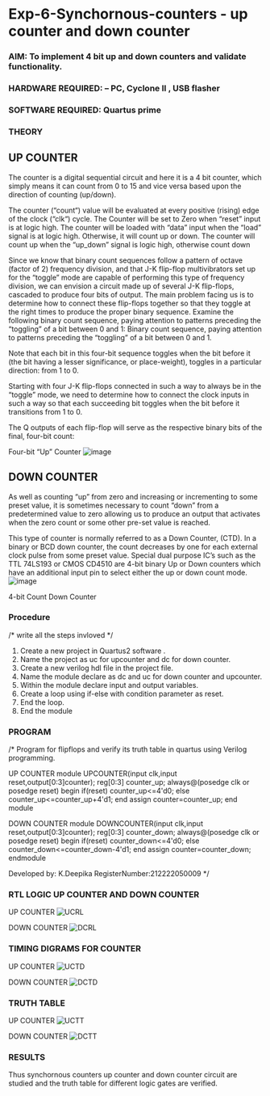 # Exp-6-Synchornous-counters - up counter and down counter 
### AIM: To implement 4 bit up and down counters and validate  functionality.
### HARDWARE REQUIRED:  – PC, Cyclone II , USB flasher
### SOFTWARE REQUIRED:   Quartus prime
### THEORY 

## UP COUNTER 
The counter is a digital sequential circuit and here it is a 4 bit counter, which simply means it can count from 0 to 15 and vice versa based upon the direction of counting (up/down). 

The counter (“count“) value will be evaluated at every positive (rising) edge of the clock (“clk“) cycle.
The Counter will be set to Zero when “reset” input is at logic high.
The counter will be loaded with “data” input when the “load” signal is at logic high. Otherwise, it will count up or down.
The counter will count up when the “up_down” signal is logic high, otherwise count down

Since we know that binary count sequences follow a pattern of octave (factor of 2) frequency division, and that J-K flip-flop multivibrators set up for the “toggle” mode are capable of performing this type of frequency division, we can envision a circuit made up of several J-K flip-flops, cascaded to produce four bits of output.
The main problem facing us is to determine how to connect these flip-flops together so that they toggle at the right times to produce the proper binary sequence.
Examine the following binary count sequence, paying attention to patterns preceding the “toggling” of a bit between 0 and 1:
Binary count sequence, paying attention to patterns preceding the “toggling” of a bit between 0 and 1.

Note that each bit in this four-bit sequence toggles when the bit before it (the bit having a lesser significance, or place-weight), toggles in a particular direction: from 1 to 0.



 
 

Starting with four J-K flip-flops connected in such a way to always be in the “toggle” mode, we need to determine how to connect the clock inputs in such a way so that each succeeding bit toggles when the bit before it transitions from 1 to 0.

The Q outputs of each flip-flop will serve as the respective binary bits of the final, four-bit count:

 
 

Four-bit “Up” Counter
![image](https://user-images.githubusercontent.com/36288975/169644758-b2f4339d-9532-40c5-af40-8f4f8c942e2c.png)



## DOWN COUNTER 

As well as counting “up” from zero and increasing or incrementing to some preset value, it is sometimes necessary to count “down” from a predetermined value to zero allowing us to produce an output that activates when the zero count or some other pre-set value is reached.

This type of counter is normally referred to as a Down Counter, (CTD). In a binary or BCD down counter, the count decreases by one for each external clock pulse from some preset value. Special dual purpose IC’s such as the TTL 74LS193 or CMOS CD4510 are 4-bit binary Up or Down counters which have an additional input pin to select either the up or down count mode.
![image](https://user-images.githubusercontent.com/36288975/169644844-1a14e123-7228-4ed8-81a9-eb937dff4ac8.png)


4-bit Count Down Counter
### Procedure
/* write all the steps invloved */
1. Create a new project in Quartus2 software .
2. Name the project as uc for upcounter and dc for down counter.
3. Create a new verilog hdl file in the project file.
4. Name the module declare as dc and uc for down counter and upcounter.
5. Within the module declare input and output variables.
6. Create a loop using if-else with condition parameter as reset.
7. End the loop.
8. End the module


### PROGRAM 
/*
Program for flipflops  and verify its truth table in quartus using Verilog programming.

UP COUNTER
module UPCOUNTER(input clk,input reset,output[0:3]counter);
reg[0:3] counter_up;
always@(posedge clk or posedge reset)
begin
if(reset)
counter_up<=4'd0;
else counter_up<=counter_up+4'd1;
end
assign counter=counter_up;
end module

DOWN COUNTER
module DOWNCOUNTER(input clk,input reset,output[0:3]counter);
reg[0:3] counter_down;
always@(posedge clk or posedge reset)
begin
if(reset)
counter_down<=4'd0;
else
counter_down<=counter_down-4'd1;
end
assign counter=counter_down;
endmodule

Developed by: K.Deepika
RegisterNumber:212222050009 
*/

### RTL LOGIC UP COUNTER AND DOWN COUNTER   

UP COUNTER
![UCRL](https://github.com/Deepika9505/Exp-7-Synchornous-counters-/assets/128984662/877fd85e-5aab-46cf-9c7d-0ff9ccd347bd)

DOWN COUNTER
![DCRL](https://github.com/Deepika9505/Exp-7-Synchornous-counters-/assets/128984662/f952054f-c1c9-4270-931f-01277e7ee5dd)

### TIMING DIGRAMS FOR COUNTER  

UP COUNTER
![UCTD](https://github.com/Deepika9505/Exp-7-Synchornous-counters-/assets/128984662/9fd64aa8-429a-46a3-a06c-650b99279a58)

DOWN COUNTER
![DCTD](https://github.com/Deepika9505/Exp-7-Synchornous-counters-/assets/128984662/d7aaeb7b-6210-433e-9d48-84d987492ce7)

### TRUTH TABLE 

UP COUNTER
![UCTT](https://github.com/Deepika9505/Exp-7-Synchornous-counters-/assets/128984662/a6b9ccd9-7c5d-410b-a688-c182bef05932)

DOWN COUNTER
![DCTT](https://github.com/Deepika9505/Exp-7-Synchornous-counters-/assets/128984662/43221449-30be-45ab-9e9c-7725eadd9547)


### RESULTS 
Thus synchornous counters up counter and down counter circuit are studied and the truth table for different logic gates are verified.
